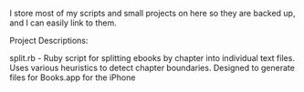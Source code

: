 I store most of my scripts and small projects on here so they are backed up, and I can easily link to them.

Project Descriptions:

split.rb - Ruby script for splitting ebooks by chapter into individual text files. Uses various heuristics to detect chapter boundaries. Designed to generate files for Books.app for the iPhone